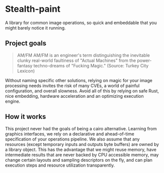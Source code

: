 # Stealth-paint

A library for common image operations, so quick and embeddable that you might
barely notice it running.

## Project goals

> AM/FM
> AM/FM is an engineer's term distinguishing the inevitable clunky real-world faultiness of "Actual Machines" from the power-fantasy techno-dreams of "Fucking Magic." (Source: Turkey City Lexicon)

Without naming specific other solutions, relying on magic for your image
processing needs invites the risk of many CVEs, a world of painful
configuration, and overall slowness. Avoid all of this by relying on safe Rust,
nice embedding, hardware acceleration and an optimizing execution engine.

## How it works

This project never had the goals of being a cairo alternative. Learning from
graphics interfaces, we rely on a declarative and ahead-of-time specification
of your operations pipeline. We also assume that any resources (except
temporary inputs and outputs byte buffers) are owned by a library object. This
has the advantage that we might reuse memory, have intermediate results that
are never backed by CPU accessible memory, may change certain layouts and
sampling descriptors on the fly, and can plan execution steps and resource
utilization transparently.
